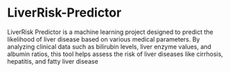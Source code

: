 # LiverRisk-Predictor
LiverRisk Predictor is a machine learning project designed to predict the likelihood of liver disease based on various medical parameters. By analyzing clinical data such as bilirubin levels, liver enzyme values, and albumin ratios, this tool helps assess the risk of liver diseases like cirrhosis, hepatitis, and fatty liver disease
